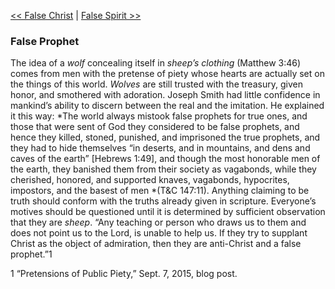 [<< False Christ](False%20Christ)  |  [False Spirit >>](False%20Spirit)

### False Prophet
The idea of a *wolf* concealing itself in *sheep’s clothing* (Matthew 3:46) comes from men with the pretense of piety whose hearts are actually set on the things of this world. *Wolves* are still trusted with the treasury, given honor, and smothered with adoration. Joseph Smith had little confidence in mankind’s ability to discern between the real and the imitation. He explained it this way: *The world always mistook false prophets for true ones, and those that were sent of God they considered to be false prophets, and hence they killed, stoned, punished, and imprisoned the true prophets, and they had to hide themselves “in deserts, and in mountains, and dens and caves of the earth” [Hebrews 1:49], and though the most honorable men of the earth, they banished them from their society as vagabonds, while they cherished, honored, and supported knaves, vagabonds, hypocrites, impostors, and the basest of men *(T&C 147:11). Anything claiming to be truth should conform with the truths already given in scripture. Everyone’s motives should be questioned until it is determined by sufficient observation that they are *sheep*. “Any teaching or person who draws us to them and does not point us to the Lord, is unable to help us. If they try to supplant Christ as the object of admiration, then they are anti-Christ and a false prophet.”1



1 “Pretensions of Public Piety,” Sept. 7, 2015, blog post.